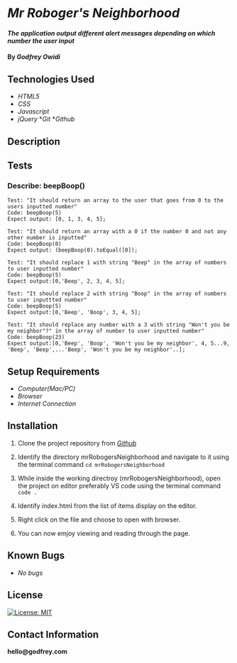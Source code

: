 # _Mr Roboger's Neighborhood_

#### _The application output different alert messages depending on which number the user input_

#### By _**Godfrey Owidi**_

## Technologies Used

* _HTML5_
* _CSS_
* _Javascript_
* _jQuery_
*_Git_
*_Github_

## Description

## Tests

### Describe: beepBoop()
```
Test: "It should return an array to the user that goes from 0 to the users inputted number"
Code: beepBoop(5)
Expect output: [0, 1, 3, 4, 5];
```

```
Test: "It should return an array with a 0 if the number 0 and not any other number is inputted"
Code: beepBoop(0)
Expect output: (beepBoop(0).toEqual([0]);
```

```
Test: "It should replace 1 with string "Beep" in the array of numbers to user inputted number"
Code: beepBoop(5)
Expect output:[0,'Beep', 2, 3, 4, 5];
```

```
Test: "It should replace 2 with string "Boop" in the array of numbers to user inputtted number"
Code: beepBoop(5)
Expect output:[0,'Beep', 'Boop', 3, 4, 5];
```

```
Test: "It should replace any number with a 3 with string "Won't you be my neighbor"?" in the array of number to user inputted number"
Code: beepBoop(23)
Expect output:[0,'Beep', 'Boop', 'Won't you be my neighbor', 4, 5...9, 'Beep', 'Beep',...'Beep', 'Won't you be my neighbor'..];
```

## Setup Requirements

* _Computer(Mac/PC)_
* _Browser_
* _Internet Connection_

## Installation

1. Clone the project repository from _[Github](https://github.com/godfreyowidi/mrRobogersNeighborhood)_

2. Identify the directory mrRobogersNeighborhood and navigate to it using the terminal command ```cd mrRobogersNeighborhood``` 

3. While inside the working directroy (mrRobogersNeighborhood), open the project on editor preferably VS code using the terminal command ```code .```

4. Identify index.html from the list of items display on the editor.

5. Right click on the file and choose to open with browser.

6. You can now emjoy viewing and reading through the page.

## Known Bugs

* _No bugs_

## License

[![License: MIT](https://img.shields.io/badge/License-MIT-yellow.svg)](https://opensource.org/licenses/MIT)

## Contact Information

__hello@godfrey.com__




